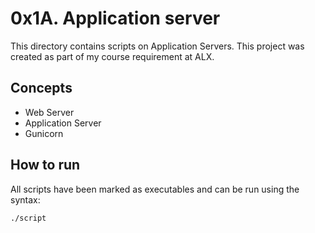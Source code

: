 # 0x1A. Application server
This directory contains scripts on Application Servers. This project was created as part of my course requirement at ALX.

## Concepts
* Web Server
* Application Server
* Gunicorn

## How to run
All scripts have been marked as executables and can be run using the syntax:

`./script`
